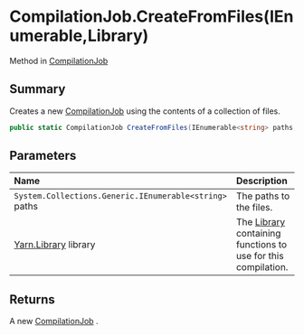 # CompilationJob.CreateFromFiles(IEnumerable<string>,Library)

Method in [CompilationJob](api/csharp/yarn.compiler.compilationjob.md)

## Summary


Creates a new  <a href="yarn.compiler.compilationjob.md">CompilationJob</a>  using the contents of a
collection of files.


```csharp
public static CompilationJob CreateFromFiles(IEnumerable<string> paths, Library library = null)
```

## Parameters

|Name|Description|
|:---|:---|
|`System.Collections.Generic.IEnumerable<string>` paths|The paths to the files.|
|[Yarn.Library](api/csharp/yarn.library.md) library|The  <a href="yarn.compiler.compilationjob.library.md">Library</a>  containing functions to use for this compilation.|

## Returns

A new  <a href="yarn.compiler.compilationjob.md">CompilationJob</a> .

